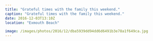 ```yaml
---
title: "Grateful times with the family this weekend."
caption: "Grateful times with the family this weekend."
date: 2016-12-03T13:10Z
location: "Exmouth Beach"

image: /images/photos/2016/12/dba5939dd94dd6d6491b3e78a1f649ca.jpg
---
```

